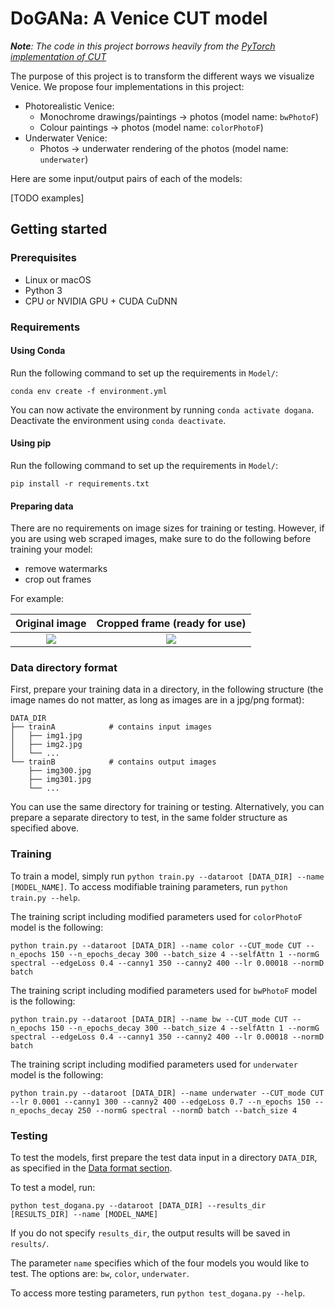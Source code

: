 # DoGANa: A Venice CUT model

***Note**: The code in this project borrows heavily from the [PyTorch implementation of CUT](https://github.com/taesungp/contrastive-unpaired-translation)*

The purpose of this project is to transform the different ways we visualize Venice. We propose four implementations in this project:

- Photorealistic Venice:
  - Monochrome drawings/paintings -> photos (model name: `bwPhotoF`)
  - Colour paintings -> photos (model name: `colorPhotoF`)
- Underwater Venice:
  - Photos -> underwater rendering of the photos (model name: `underwater`)

Here are some input/output pairs of each of the models:
  
[TODO examples]
  
## Getting started

### Prerequisites

- Linux or macOS
- Python 3
- CPU or NVIDIA GPU + CUDA CuDNN

### Requirements

#### Using Conda

Run the following command to set up the requirements in `Model/`:

```
conda env create -f environment.yml
```

You can now activate the environment by running `conda activate dogana`. Deactivate the environment using `conda deactivate`.

#### Using pip

Run the following command to set up the requirements in `Model/`:

```
pip install -r requirements.txt
```

#### Preparing data

There are no requirements on image sizes for training or testing. However, if you are using web scraped images, make sure 
to do the following before training your model:

- remove watermarks
- crop out frames

For example:

Original image             |  Cropped frame (ready for use)
:-------------------------:|:-------------------------:
![](http://fdh.epfl.ch/images/thumb/a/a6/Painting-frame.jpeg/300px-Painting-frame.jpeg)  |  ![](http://fdh.epfl.ch/images/thumb/1/11/Painting-no-frame.jpg/300px-Painting-no-frame.jpg)

### Data directory format
<a name="dataformat"></a>

First, prepare your training data in a directory, in the following structure (the image names do not matter, as long as images are in a jpg/png format):

```
DATA_DIR
├── trainA            # contains input images
│   ├── img1.jpg 
│   ├── img2.jpg 
│   └── ...
└── trainB            # contains output images
    ├── img300.jpg 
    ├── img301.jpg 
    └── ...
```

You can use the same directory for training or testing. Alternatively, you can prepare a separate directory to test, in the same folder structure as specified above.

### Training

To train a model, simply run `python train.py --dataroot [DATA_DIR] --name [MODEL_NAME]`. To access modifiable training parameters, run `python train.py --help`.

The training script including modified parameters used for `colorPhotoF` model is the following:

```
python train.py --dataroot [DATA_DIR] --name color --CUT_mode CUT --n_epochs 150 --n_epochs_decay 300 --batch_size 4 --selfAttn 1 --normG spectral --edgeLoss 0.4 --canny1 350 --canny2 400 --lr 0.00018 --normD batch
```

The training script including modified parameters used for `bwPhotoF` model is the following:

```
python train.py --dataroot [DATA_DIR] --name bw --CUT_mode CUT --n_epochs 150 --n_epochs_decay 300 --batch_size 4 --selfAttn 1 --normG spectral --edgeLoss 0.4 --canny1 350 --canny2 400 --lr 0.00018 --normD batch
```

The training script including modified parameters used for `underwater` model is the following:

```
python train.py --dataroot [DATA_DIR] --name underwater --CUT_mode CUT --lr 0.0001 --canny1 300 --canny2 400 --edgeLoss 0.7 --n_epochs 150 --n_epochs_decay 250 --normG spectral --normD batch --batch_size 4
```

### Testing

To test the models, first prepare the test data input in a directory `DATA_DIR`, as specified in the [Data format section](#dataformat).

To test a model, run:

```
python test_dogana.py --dataroot [DATA_DIR] --results_dir [RESULTS_DIR] --name [MODEL_NAME]
```

If you do not specify `results_dir`, the output results will be saved in `results/`.

The parameter `name` specifies which of the four models you would like to test. The options are: `bw`, `color`, `underwater`.

To access more testing parameters, run `python test_dogana.py --help`.
